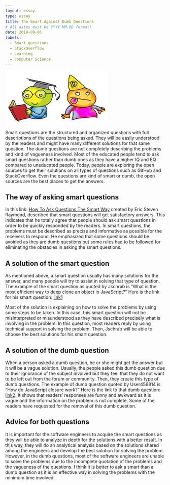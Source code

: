 ```yaml
---
layout: essay
type: essay
title: The Smart Against Dumb Questions
# All dates must be YYYY-MM-DD format!
date: 2018-09-06
labels:
  - Smart questions
  - StackOverflow
  - Learning
  - Computer Science
---
```


<img class="ui medium left floated rounded image" src="../images/smartquestionbg.PNG">

Smart questions are the structured and organized questions with full descriptions of the questions being asked. They will be easily understood by the readers and might have many different solutions for that same question. The dumb questions are not completely describing the problems and kind of vagueness involved. Most of the educated people tend to ask smart questions rather than dumb ones as they have a higher IQ and EQ compared to uneducated people. Today, people are exploring the open sources to get their solutions on all types of questions such as GitHub and StackOverflow. Even the questions are kind of smart or dumb, the open sources are the best places to get the answers.  

## The way of asking smart questions

In this link: [How To Ask Questions The Smart Way](http://www.catb.org/esr/faqs/smart-questions.html) created by Eric Steven Raymond, described that smart questions will get satisfactory answers. This indicates that he totally agree that people should ask smart questions in order to be quickly responded by the readers. In smart questions, the problems must be described as precise and informative as possible for the receivers to respond. He emphasized that some questions should be avoided as they are dumb questions but some rules had to be followed for eliminating the obstacles in asking the smart questions.

## A solution of the smart question

As mentioned above, a smart question usually has many solutions for the answer, and many people will try to assist in solving that type of question. The example of the smart question as quoted by Jschrab is “What is the most efficient way to deep clone an object in JavaScript?” Here is the link for his smart question: [link1](https://stackoverflow.com/questions/122102/what-is-the-most-efficient-way-to-deep-clone-an-object-in-javascript)

Most of the solution is explaining on how to solve the problems by using some steps to be taken. In this case, this smart question will not be misinterpreted or misunderstood as they have described precisely what is involving in the problem. In this question, most readers reply by using technical support in solving the problem. Then, Jschrab will be able to choose the best solutions for his smart question.


## A solution of the dumb question

When a person asked a dumb question, he or she might get the answer but it will be a vague solution. Usually, the people asked this dumb question due to their ignorance of the subject involved but they feel that they do not want to be left out from the forum or community. Then, they create this type of dumb questions. The example of dumb question quoted by User456814 is “How do JavaScript closure work?” Here is the link to that dumb question: [link2](https://meta.stackoverflow.com/questions/262518/should-how-do-javascript-closures-work-be-locked-as-a-community-wiki-no-furt). It shows that readers’ responses are funny and awkward as it is vague and the information on the problem is not complete.  Some of the readers have requested for the removal of this dumb question.

## Advice for both questions

It is important for the software engineers to acquire the smart questions as they will be able to analyze in depth for the solutions with a better result. In this way, they will do an analytical analysis based on the solutions shared among the engineers and develop the best solution for solving the problem. However, in the dumb questions, most of the software engineers are unable to solve the problems due to the incomplete quotation of the problems and the vagueness of the questions. I think it is better to ask a smart than a dumb question as it is an effective way in solving the problems with the minimum time involved.
